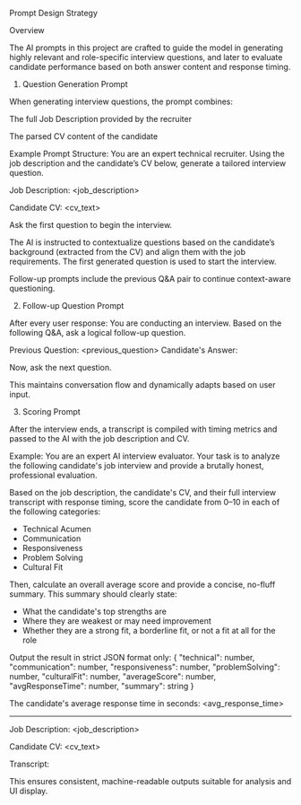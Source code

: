 Prompt Design Strategy

Overview

The AI prompts in this project are crafted to guide the model in generating highly relevant and role-specific interview questions, and later to evaluate candidate performance based on both answer content and response timing.

1. Question Generation Prompt

When generating interview questions, the prompt combines:

The full Job Description provided by the recruiter

The parsed CV content of the candidate

Example Prompt Structure:
You are an expert technical recruiter. Using the job description and the candidate’s CV below, generate a tailored interview question.

Job Description:
<job_description>

Candidate CV:
<cv_text>

Ask the first question to begin the interview.


The AI is instructed to contextualize questions based on the candidate’s background (extracted from the CV) and align them with the job requirements. The first generated question is used to start the interview.

Follow-up prompts include the previous Q&A pair to continue context-aware questioning.


2. Follow-up Question Prompt

After every user response:
You are conducting an interview. Based on the following Q&A, ask a logical follow-up question.

Previous Question: <previous_question>
Candidate's Answer: <answer>

Now, ask the next question.

This maintains conversation flow and dynamically adapts based on user input.




3. Scoring Prompt

After the interview ends, a transcript is compiled with timing metrics and passed to the AI with the job description and CV.

Example:
You are an expert AI interview evaluator. Your task is to analyze the following candidate's job interview and provide a brutally honest, professional evaluation.

Based on the job description, the candidate's CV, and their full interview transcript with response timing, score the candidate from 0–10 in each of the following categories:
- Technical Acumen
- Communication
- Responsiveness
- Problem Solving
- Cultural Fit

Then, calculate an overall average score and provide a concise, no-fluff summary. This summary should clearly state:
- What the candidate's top strengths are
- Where they are weakest or may need improvement
- Whether they are a strong fit, a borderline fit, or not a fit at all for the role

Output the result in strict JSON format only:
{
  "technical": number,
  "communication": number,
  "responsiveness": number,
  "problemSolving": number,
  "culturalFit": number,
  "averageScore": number,
  "avgResponseTime": number,
  "summary": string
}

The candidate's average response time in seconds: <avg_response_time>

---

Job Description:
<job_description>

Candidate CV:
<cv_text>

Transcript:
<transcript>


This ensures consistent, machine-readable outputs suitable for analysis and UI display.

